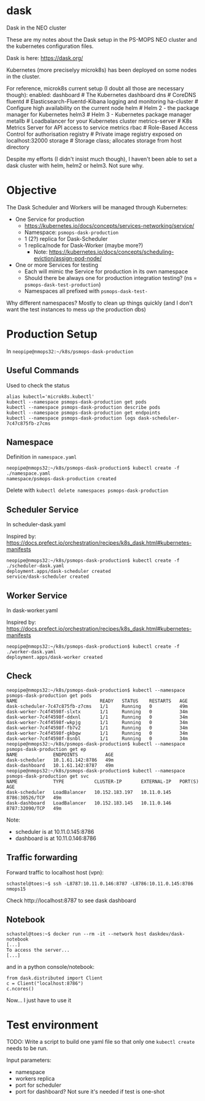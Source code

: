 # dask
Dask in the NEO cluster

These are my notes about the Dask setup in the PS-MOPS NEO cluster and
the kubernetes configuration files.

Dask is here: https://dask.org/

Kubernetes (more preciselyy microk8s) has been deployed on some nodes in the cluster.

For reference, microk8s current setup (I doubt all those are necessary though):
  enabled:
    dashboard            # The Kubernetes dashboard
    dns                  # CoreDNS
    fluentd              # Elasticsearch-Fluentd-Kibana logging and monitoring
    ha-cluster           # Configure high availability on the current node
    helm                 # Helm 2 - the package manager for Kubernetes
    helm3                # Helm 3 - Kubernetes package manager
    metallb              # Loadbalancer for your Kubernetes cluster
    metrics-server       # K8s Metrics Server for API access to service metrics
    rbac                 # Role-Based Access Control for authorisation
    registry             # Private image registry exposed on localhost:32000
    storage              # Storage class; allocates storage from host directory

Despite my efforts (I didn't insist much though), I haven't been able
to set a dask cluster with helm, helm2 or helm3. Not sure why.

# Objective

The Dask Scheduler and Workers will be managed through Kubernetes:
* One Service for production
    * https://kubernetes.io/docs/concepts/services-networking/service/
    * Namespace: `psmops-dask-production`
    * 1 (2?) replica for Dask-Scheduler
    * 1 replica/node for Dask-Worker (maybe more?)
        * Note: https://kubernetes.io/docs/concepts/scheduling-eviction/assign-pod-node/
* One or more Services for testing
    * Each will mimic the Service for production in its own namespace
    *  Should there be always one for production integration testing? (ns = `psmops-dask-test-production`)
    *  Namespaces all prefixed with `psmops-dask-test-`

Why different namespaces? Mostly to clean up things quickly (and I
don't want the test instances to mess up the production dbs)

# Production Setup
In `neopipe@nmops32:~/k8s/psmops-dask-production`

## Useful Commands

Used to check the status 
```
alias kubectl='microk8s.kubectl'
kubectl --namespace psmops-dask-production get pods
kubectl --namespace psmops-dask-production describe pods 
kubectl --namespace psmops-dask-production get endpoints
kubectl --namespace psmops-dask-production logs dask-scheduler-7c47c875fb-z7cms
```

## Namespace
Definition in `namespace.yaml`

```
neopipe@nmops32:~/k8s/psmops-dask-production$ kubectl create -f ./namespace.yaml 
namespace/psmops-dask-production created
```

Delete with `kubectl delete namespaces psmops-dask-production`


## Scheduler Service

In scheduler-dask.yaml

Inspired by:
https://docs.prefect.io/orchestration/recipes/k8s_dask.html#kubernetes-manifests

```
neopipe@nmops32:~/k8s/psmops-dask-production$ kubectl create -f ./scheduler-dask.yaml 
deployment.apps/dask-scheduler created
service/dask-scheduler created
```

## Worker Service
In dask-worker.yaml

Inspired by:
https://docs.prefect.io/orchestration/recipes/k8s_dask.html#kubernetes-manifests

```
neopipe@nmops32:~/k8s/psmops-dask-production$ kubectl create -f ./worker-dask.yaml 
deployment.apps/dask-worker created
```

## Check

```
neopipe@nmops32:~/k8s/psmops-dask-production$ kubectl --namespace psmops-dask-production get pods
NAME                              READY   STATUS    RESTARTS   AGE
dask-scheduler-7c47c875fb-z7cms   1/1     Running   0          49m
dask-worker-7c4f4598f-slxtx       1/1     Running   0          34m
dask-worker-7c4f4598f-ddxnl       1/1     Running   0          34m
dask-worker-7c4f4598f-wkpjg       1/1     Running   0          34m
dask-worker-7c4f4598f-fb7v2       1/1     Running   0          34m
dask-worker-7c4f4598f-gkbgw       1/1     Running   0          34m
dask-worker-7c4f4598f-8snbl       1/1     Running   0          34m
neopipe@nmops32:~/k8s/psmops-dask-production$ kubectl --namespace psmops-dask-production get ep
NAME             ENDPOINTS          AGE
dask-scheduler   10.1.61.142:8786   49m
dask-dashboard   10.1.61.142:8787   49m
neopipe@nmops32:~/k8s/psmops-dask-production$ kubectl --namespace psmops-dask-production get svc
NAME             TYPE           CLUSTER-IP       EXTERNAL-IP   PORT(S)          AGE
dask-scheduler   LoadBalancer   10.152.183.197   10.11.0.145   8786:30526/TCP   49m
dask-dashboard   LoadBalancer   10.152.183.145   10.11.0.146   8787:32090/TCP   49m
```

Note:
* scheduler is at 10.11.0.145:8786
* dashboard is at 10.11.0.146:8786

## Traffic forwarding

Forward traffic to localhost host (vpn):
```
schastel@toes:~$ ssh -L8787:10.11.0.146:8787 -L8786:10.11.0.145:8786 nmops15
```

Check http://localhost:8787 to see dask dashboard 

## Notebook
```
schastel@toes:~$ docker run --rm -it --network host daskdev/dask-notebook
[...]
To access the server...
[...]
```

and in a python console/notebook:
```
from dask.distributed import Client
c = Client("localhost:8786")
c.ncores()
```

Now... I just have to use it

# Test environment

TODO: Write a script to build one yaml file so that only one `kubectl create` needs to be run.

Input parameters:
* namespace
* workers replica
* port for scheduler
* port for dashboard? Not sure it's needed if test is one-shot
